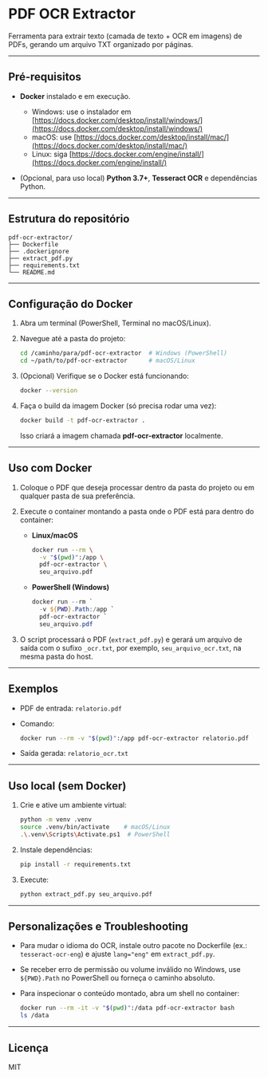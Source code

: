 # PDF OCR Extractor

Ferramenta para extrair texto (camada de texto + OCR em imagens) de PDFs, gerando um arquivo TXT organizado por páginas.

---

## Pré-requisitos

* **Docker** instalado e em execução.

  * Windows: use o instalador em [https://docs.docker.com/desktop/install/windows/](https://docs.docker.com/desktop/install/windows/)
  * macOS: use [https://docs.docker.com/desktop/install/mac/](https://docs.docker.com/desktop/install/mac/)
  * Linux: siga [https://docs.docker.com/engine/install/](https://docs.docker.com/engine/install/)
* (Opcional, para uso local) **Python 3.7+**, **Tesseract OCR** e dependências Python.

---

## Estrutura do repositório

```
pdf-ocr-extractor/
├── Dockerfile
├── .dockerignore
├── extract_pdf.py
├── requirements.txt
└── README.md
```

---

## Configuração do Docker

1. Abra um terminal (PowerShell, Terminal no macOS/Linux).
2. Navegue até a pasta do projeto:

   ```bash
   cd /caminho/para/pdf-ocr-extractor  # Windows (PowerShell)
   cd ~/path/to/pdf-ocr-extractor      # macOS/Linux
   ```
3. (Opcional) Verifique se o Docker está funcionando:

   ```bash
   docker --version
   ```
4. Faça o build da imagem Docker (só precisa rodar uma vez):

   ```bash
   docker build -t pdf-ocr-extractor .
   ```

   Isso criará a imagem chamada **pdf-ocr-extractor** localmente.

---

## Uso com Docker

1. Coloque o PDF que deseja processar dentro da pasta do projeto ou em qualquer pasta de sua preferência.

2. Execute o container montando a pasta onde o PDF está para dentro do container:

   * **Linux/macOS**

     ```bash
     docker run --rm \
       -v "$(pwd)":/app \
       pdf-ocr-extractor \
       seu_arquivo.pdf
     ```

   * **PowerShell (Windows)**

     ```powershell
     docker run --rm `
       -v ${PWD}.Path:/app `
       pdf-ocr-extractor `
       seu_arquivo.pdf
     ```

3. O script processará o PDF (`extract_pdf.py`) e gerará um arquivo de saída com o sufixo `_ocr.txt`, por exemplo, `seu_arquivo_ocr.txt`, na mesma pasta do host.

---

## Exemplos

* PDF de entrada: `relatorio.pdf`
* Comando:

  ```bash
  docker run --rm -v "$(pwd)":/app pdf-ocr-extractor relatorio.pdf
  ```
* Saída gerada: `relatorio_ocr.txt`

---

## Uso local (sem Docker)

1. Crie e ative um ambiente virtual:

   ```bash
   python -m venv .venv
   source .venv/bin/activate    # macOS/Linux
   .\.venv\Scripts\Activate.ps1  # PowerShell
   ```
2. Instale dependências:

   ```bash
   pip install -r requirements.txt
   ```
3. Execute:

   ```bash
   python extract_pdf.py seu_arquivo.pdf
   ```

---

## Personalizações e Troubleshooting

* Para mudar o idioma do OCR, instale outro pacote no Dockerfile (ex.: `tesseract-ocr-eng`) e ajuste `lang="eng"` em `extract_pdf.py`.
* Se receber erro de permissão ou volume inválido no Windows, use `${PWD}.Path` no PowerShell ou forneça o caminho absoluto.
* Para inspecionar o conteúdo montado, abra um shell no container:

  ```bash
  docker run --rm -it -v "$(pwd)":/data pdf-ocr-extractor bash
  ls /data
  ```

---

## Licença

MIT
